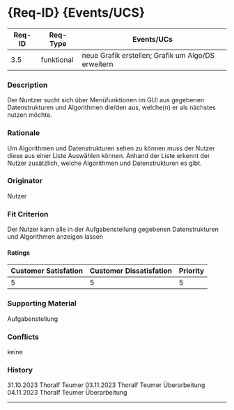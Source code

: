 # {Req-ID} {Events/UCS}

| Req-ID | Req-Type | Events/UCs                                                   |
|--------|----------|--------------------------------------------------------------|
| 3.5    |funktional|neue Grafik erstellen; Grafik um Algo/DS erweitern            |

### Description
Der Nuntzer sucht sich über Menüfunktionen im GUI aus gegebenen Datenstrukturen und Algorithmen die/den aus, welche(n) er als nächstes nutzen möchte.

### Rationale
Um Algorithmen und Datenstrukturen sehen zu können muss der Nutzer diese aus einer Liste Auswählen können. Anhand der Liste erkennt der Nutzer zusätzlich, welche Algorithmen und Datenstrukturen es gibt.

### Originator
Nutzer

### Fit Criterion
Der Nutzer kann alle in der Aufgabenstellung gegebenen Datenstrukturen und Algorithmen anzeigen lassen

#### Ratings
| Customer Satisfation | Customer Dissatisfation | Priority |
|----------------------|-------------------------|----------|
| 5                    | 5                       | 5        |

### Supporting Material
Aufgabenstellung

### Conflicts
keine

### History
31.10.2023 Thoralf Teumer
03.11.2023 Thoralf Teumer Überarbeitung
04.11.2023 Thoralf Teumer Überarbeitung

---
